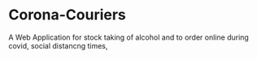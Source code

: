 # Corona-Couriers
A Web Application for stock taking of alcohol and to order online during covid, social distancng times,
